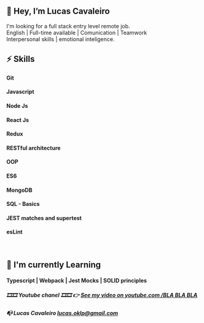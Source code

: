 
## 👋 Hey, I’m Lucas Cavaleiro

 I'm looking for a  full stack entry level  remote job.<br />
 English | Full-time available | Comunication | Teamwork <br />
 Interpersonal skills | emotional inteligence.<br />

 
 
##  ⚡ Skills 
#### Git
#### Javascript
#### Node Js 
#### React Js
#### Redux
#### RESTful architecture
#### OOP 
#### ES6
#### MongoDB
#### SQL - Basics
#### JEST matches and supertest
#### esLint
 <br>

##  🌱 I'm currently Learning

####   Typescript   |   Webpack   |   Jest Mocks   |   SOLID principles
        
       
##### 🎞️🎞️ Youtube chanel 🎞️🎞️  👉 <a href="https://www.youtube.com/watch?v=e_UX89TAR1Y&t=51s" target="_blank">See my video on youtube.com /BLA BLA BLA</a>
##### 📭  Lucas Cavaleiro lucas.oklp@gmail.com

